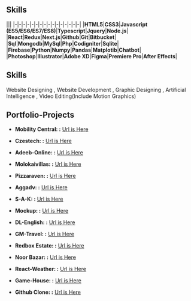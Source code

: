 ## Skills

|||
|-|-|-|-|-|-|-|-|-|-|-|-|-|-|-|-|
|**HTML5**|**CSS3**|**Javascript (ES5/ES6/ES7/ES8)**|**Typescript**|**Jquery**|**Node.js**|
|**React**|**Redux**|**Next.js**|**Github**|**Git**|**Bitbucket**|
|**Sql**|**Mongodb**|**MySql**|**Php**|**Codigniter**|**Sqlite**|
|**Firebase**|**Python**|**Numpy**|**Pandas**|**Matplotib**|**Chatbot**|
|**Photoshop**|**Illustrator**|**Adobe XD**|**Figma**|**Premiere Pro**|**After Effects**|

## Skills

Website Designing , Website Development , Graphic Designing , Artificial Intelligence , Video Editing(Include Motion Graphics)

## Portfolio-Projects

* **Mobility Central: :** [Url is Here](https://alitechgeek52.github.io/Mobility-Central/)

* **Czestech: :** [Url is Here](http://www.czesttech.com/)

* **Adeeb-Online: :** [Url is Here](http://www.adeeb-online.com/)

* **Molokaivillas: :** [Url is Here](http://molokaivillasb7.com/)

* **Pizzaraven: :** [Url is Here](https://www.pizzaraven.com/)

* **Aggadv: :** [Url is Here](http://aggadv.com.br)

* **S-A-K: :** [Url is Here](https://s-a-k.syedsameer.now.sh/)

* **Mockup: :** [Url is Here](https://alitechgeek52.github.io/14-may-mockup/)

* **DL-English: :** [Url is Here](http://dlenglish.vip/)

* **GM-Travel: :** [Url is Here](https://www.gmtravel.co.uk/)

* **Redbox Estate: :** [Url is Here](https://www.redbox.estate/)

* **Noor Bazar: :** [Url is Here](Noorbazar.com)

* **React-Weather: :** [Url is Here](https://alitechgeek52.github.io/react-weather/)

* **Game-House: :** [Url is Here](https://game-hosue.syedsameer.now.sh/)

* **Github Clone: :** [Url is Here](https://github-clone.syedsameer.now.sh/)


